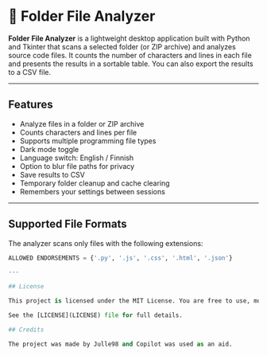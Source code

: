 # 📁 Folder File Analyzer

**Folder File Analyzer** is a lightweight desktop application built with Python and Tkinter that scans a selected folder (or ZIP archive) and analyzes source code files. It counts the number of characters and lines in each file and presents the results in a sortable table. You can also export the results to a CSV file.

---

## Features

- Analyze files in a folder or ZIP archive
- Counts characters and lines per file
- Supports multiple programming file types
- Dark mode toggle
- Language switch: English / Finnish 
- Option to blur file paths for privacy
- Save results to CSV
- Temporary folder cleanup and cache clearing
- Remembers your settings between sessions

---

## Supported File Formats

The analyzer scans only files with the following extensions:

```python
ALLOWED ENDORSEMENTS = {'.py', '.js', '.css', '.html', '.json'}

---

## License

This project is licensed under the MIT License. You are free to use, modify, and distribute it with proper attribution.

See the [LICENSE](LICENSE) file for full details.

## Credits

The project was made by Julle98 and Copilot was used as an aid.